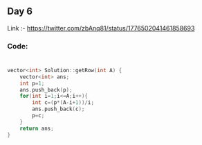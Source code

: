## Day 6
Link :-  https://twitter.com/zbAnq81/status/1776502041461858693

### Code:

# 
```c++
vector<int> Solution::getRow(int A) {
    vector<int> ans;
    int p=1;
    ans.push_back(p);
    for(int i=1;i<=A;i++){
        int c=(p*(A-i+1))/i;
        ans.push_back(c);
        p=c;
    }
    return ans;
}


```
